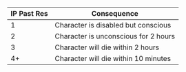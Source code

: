 | **IP** Past **Res**                  | Consequence                          |
|--------------------------------------|--------------------------------------|
| 1                                    | Character is disabled but conscious  |
| 2                                    | Character is unconscious for 2 hours |
| 3                                    | Character will die within 2 hours    |
| 4+                                   | Character will die within 10 minutes |

